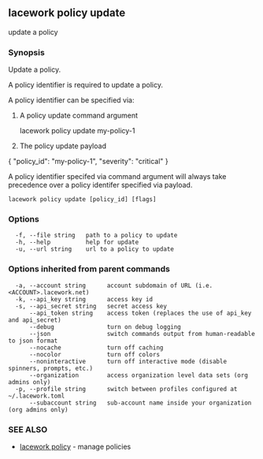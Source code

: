 ## lacework policy update

update a policy

### Synopsis

Update a policy.

A policy identifier is required to update a policy.

A policy identifier can be specified via:
1.  A policy update command argument

    lacework policy update my-policy-1

2. The policy update payload

{
    "policy_id": "my-policy-1",
    "severity": "critical"
}

A policy identifier specifed via command argument will always take precedence over
a policy identifer specified via payload.

```
lacework policy update [policy_id] [flags]
```

### Options

```
  -f, --file string   path to a policy to update
  -h, --help          help for update
  -u, --url string    url to a policy to update
```

### Options inherited from parent commands

```
  -a, --account string      account subdomain of URL (i.e. <ACCOUNT>.lacework.net)
  -k, --api_key string      access key id
  -s, --api_secret string   secret access key
      --api_token string    access token (replaces the use of api_key and api_secret)
      --debug               turn on debug logging
      --json                switch commands output from human-readable to json format
      --nocache             turn off caching
      --nocolor             turn off colors
      --noninteractive      turn off interactive mode (disable spinners, prompts, etc.)
      --organization        access organization level data sets (org admins only)
  -p, --profile string      switch between profiles configured at ~/.lacework.toml
      --subaccount string   sub-account name inside your organization (org admins only)
```

### SEE ALSO

* [lacework policy](lacework_policy.md)	 - manage policies

